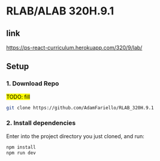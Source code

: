 # RLAB/ALAB 320H.9.1
## link
https://ps-react-curriculum.herokuapp.com/320/9/lab/

## Setup
### 1. Download Repo
<mark>TODO: fill</mark>
```bash
git clone https://github.com/AdamFariello/RLAB_320H.9.1
```

### 2. Install dependencies
Enter into the project directory you just cloned, and run:
```bash
npm install
npm run dev
```